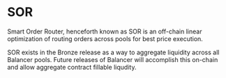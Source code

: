 # SOR

Smart Order Router, henceforth known as SOR is an off-chain linear optimization of routing orders across pools for best price execution.

SOR exists in the Bronze release as a way to aggregate liquidity across all Balancer pools. Future releases of Balancer will accomplish this on-chain and allow aggregate contract fillable liqudity.

